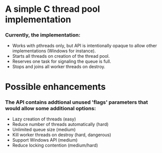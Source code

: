 # A simple C thread pool implementation
### Currently, the implementation:
* Works with pthreads only, but API is intentionally opaque to allow other implementations (Windows for instance).
* Starts all threads on creation of the thread pool.
* Reserves one task for signaling the queue is full.
* Stops and joins all worker threads on destroy.

# Possible enhancements
### The API contains addtional unused 'flags' parameters that would allow some additional options:
* Lazy creation of threads (easy)
* Reduce number of threads automatically (hard)
* Unlimited queue size (medium)
* Kill worker threads on destroy (hard, dangerous)
* Support Windows API (medium)
* Reduce locking contention (medium/hard)

